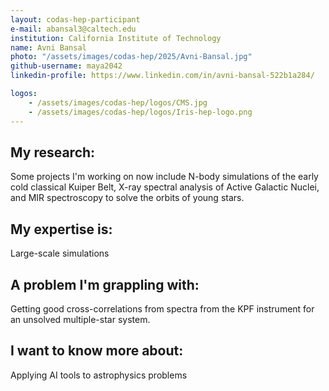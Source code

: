 ```yaml
---
layout: codas-hep-participant
e-mail: abansal3@caltech.edu
institution: California Institute of Technology
name: Avni Bansal
photo: "/assets/images/codas-hep/2025/Avni-Bansal.jpg"
github-username: maya2042
linkedin-profile: https://www.linkedin.com/in/avni-bansal-522b1a284/

logos:
    - /assets/images/codas-hep/logos/CMS.jpg
    - /assets/images/codas-hep/logos/Iris-hep-logo.png
---
```


## My research:
Some projects I'm working on now include N-body simulations of the early cold classical Kuiper Belt, X-ray spectral analysis of Active Galactic Nuclei, and MIR spectroscopy to solve the orbits of young stars.

## My expertise is:
Large-scale simulations

## A problem I'm grappling with:
Getting good cross-correlations from spectra from the KPF instrument for an unsolved multiple-star system.

## I want to know more about:
Applying AI tools to astrophysics problems
